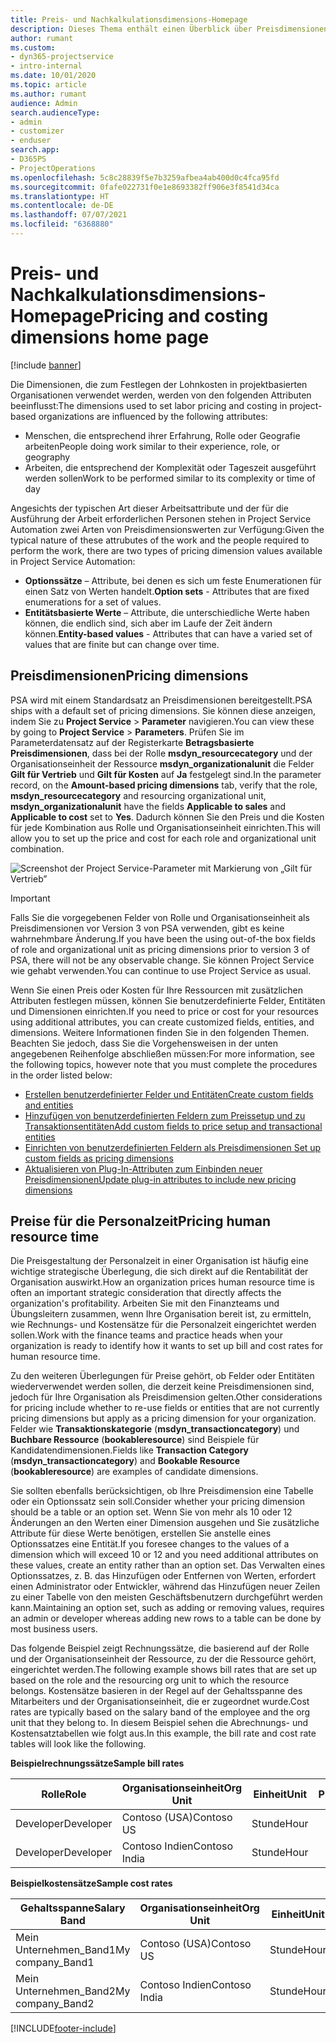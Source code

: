 ```yaml
---
title: Preis- und Nachkalkulationsdimensions-Homepage
description: Dieses Thema enthält einen Überblick über Preisdimensionen.
author: rumant
ms.custom:
- dyn365-projectservice
- intro-internal
ms.date: 10/01/2020
ms.topic: article
ms.author: rumant
audience: Admin
search.audienceType:
- admin
- customizer
- enduser
search.app:
- D365PS
- ProjectOperations
ms.openlocfilehash: 5c8c28839f5e7b3259afbea4ab400d0c4fca95fd
ms.sourcegitcommit: 0fafe022731f0e1e8693382ff906e3f8541d34ca
ms.translationtype: HT
ms.contentlocale: de-DE
ms.lasthandoff: 07/07/2021
ms.locfileid: "6368880"
---
```

# <a name="pricing-and-costing-dimensions-home-page"></a><span data-ttu-id="1ea0d-103">Preis- und Nachkalkulationsdimensions-Homepage</span><span class="sxs-lookup"><span data-stu-id="1ea0d-103">Pricing and costing dimensions home page</span></span>

[!include [banner](../includes/psa-now-project-operations.md)]

<span data-ttu-id="1ea0d-104">Die Dimensionen, die zum Festlegen der Lohnkosten in projektbasierten Organisationen verwendet werden, werden von den folgenden Attributen beeinflusst:</span><span class="sxs-lookup"><span data-stu-id="1ea0d-104">The dimensions used to set labor pricing and costing in project-based organizations are influenced by the following attributes:</span></span>

- <span data-ttu-id="1ea0d-105">Menschen, die entsprechend ihrer Erfahrung, Rolle oder Geografie arbeiten</span><span class="sxs-lookup"><span data-stu-id="1ea0d-105">People doing work similar to their experience, role, or geography</span></span>
- <span data-ttu-id="1ea0d-106">Arbeiten, die entsprechend der Komplexität oder Tageszeit ausgeführt werden sollen</span><span class="sxs-lookup"><span data-stu-id="1ea0d-106">Work to be performed similar to its complexity or time of day</span></span>

<span data-ttu-id="1ea0d-107">Angesichts der typischen Art dieser Arbeitsattribute und der für die Ausführung der Arbeit erforderlichen Personen stehen in Project Service Automation zwei Arten von Preisdimensionswerten zur Verfügung:</span><span class="sxs-lookup"><span data-stu-id="1ea0d-107">Given the typical nature of these attrubutes of the work and the people required to perform the work, there are two types of pricing dimension values available in Project Service Automation:</span></span> 

- <span data-ttu-id="1ea0d-108">**Optionssätze** – Attribute, bei denen es sich um feste Enumerationen für einen Satz von Werten handelt.</span><span class="sxs-lookup"><span data-stu-id="1ea0d-108">**Option sets** - Attributes that are fixed enumerations for a set of values.</span></span>
- <span data-ttu-id="1ea0d-109">**Entitätsbasierte Werte** – Attribute, die unterschiedliche Werte haben können, die endlich sind, sich aber im Laufe der Zeit ändern können.</span><span class="sxs-lookup"><span data-stu-id="1ea0d-109">**Entity-based values** - Attributes that can have a varied set of values that are finite but can change over time.</span></span>

## <a name="pricing-dimensions"></a><span data-ttu-id="1ea0d-110">Preisdimensionen</span><span class="sxs-lookup"><span data-stu-id="1ea0d-110">Pricing dimensions</span></span>

<span data-ttu-id="1ea0d-111">PSA wird mit einem Standardsatz an Preisdimensionen bereitgestellt.</span><span class="sxs-lookup"><span data-stu-id="1ea0d-111">PSA ships with a default set of pricing dimensions.</span></span> <span data-ttu-id="1ea0d-112">Sie können diese anzeigen, indem Sie zu **Project Service** > **Parameter** navigieren.</span><span class="sxs-lookup"><span data-stu-id="1ea0d-112">You can view these by going to **Project Service** > **Parameters**.</span></span> <span data-ttu-id="1ea0d-113">Prüfen Sie im Parameterdatensatz auf der Registerkarte **Betragsbasierte Preisdimensionen**, dass bei der Rolle **msdyn_resourcecategory** und der Organisationseinheit der Ressource **msdyn_organizationalunit** die Felder **Gilt für Vertrieb** und **Gilt für Kosten** auf **Ja** festgelegt sind.</span><span class="sxs-lookup"><span data-stu-id="1ea0d-113">In the parameter record, on the **Amount-based pricing dimensions** tab, verify that the role, **msdyn_resourcecategory** and resourcing organizational unit, **msdyn_organizationalunit** have the fields **Applicable to sales** and **Applicable to cost** set to **Yes**.</span></span> <span data-ttu-id="1ea0d-114">Dadurch können Sie den Preis und die Kosten für jede Kombination aus Rolle und Organisationseinheit einrichten.</span><span class="sxs-lookup"><span data-stu-id="1ea0d-114">This will allow you to set up the price and cost for each role and organizational unit combination.</span></span>

![Screenshot der Project Service-Parameter mit Markierung von „Gilt für Vertrieb”](media/PS-OOB-parameters.png)

> [!IMPORTANT]
> <span data-ttu-id="1ea0d-116">Falls Sie die vorgegebenen Felder von Rolle und Organisationseinheit als Preisdimensionen vor Version 3 von PSA verwenden, gibt es keine wahrnehmbare Änderung.</span><span class="sxs-lookup"><span data-stu-id="1ea0d-116">If you have been the using out-of-the box fields of role and organizational unit as pricing dimensions prior to version 3 of PSA, there will not be any observable change.</span></span> <span data-ttu-id="1ea0d-117">Sie können Project Service wie gehabt verwenden.</span><span class="sxs-lookup"><span data-stu-id="1ea0d-117">You can continue to use Project Service as usual.</span></span> 

<span data-ttu-id="1ea0d-118">Wenn Sie einen Preis oder Kosten für Ihre Ressourcen mit zusätzlichen Attributen festlegen müssen, können Sie benutzerdefinierte Felder, Entitäten und Dimensionen einrichten.</span><span class="sxs-lookup"><span data-stu-id="1ea0d-118">If you need to price or cost for your resources using additional attributes, you can create customized fields, entities, and dimensions.</span></span> <span data-ttu-id="1ea0d-119">Weitere Informationen finden Sie in den folgenden Themen. Beachten Sie jedoch, dass Sie die Vorgehensweisen in der unten angegebenen Reihenfolge abschließen müssen:</span><span class="sxs-lookup"><span data-stu-id="1ea0d-119">For more information, see the following topics, however note that you must complete the procedures in the order listed below:</span></span>

- [<span data-ttu-id="1ea0d-120">Erstellen benutzerdefinierter Felder und Entitäten</span><span class="sxs-lookup"><span data-stu-id="1ea0d-120">Create custom fields and entities</span></span>](create-custom-fields-entities.md)
- [<span data-ttu-id="1ea0d-121">Hinzufügen von benutzerdefinierten Feldern zum Preissetup und zu Transaktionsentitäten</span><span class="sxs-lookup"><span data-stu-id="1ea0d-121">Add custom fields to price setup and transactional entities</span></span>](field-references.md)
- [<span data-ttu-id="1ea0d-122">Einrichten von benutzerdefinierten Feldern als Preisdimensionen </span><span class="sxs-lookup"><span data-stu-id="1ea0d-122">Set up custom fields as pricing dimensions</span></span>](set-up-pricing-dimensions.md)
- [<span data-ttu-id="1ea0d-123">Aktualisieren von Plug-In-Attributen zum Einbinden neuer Preisdimensionen</span><span class="sxs-lookup"><span data-stu-id="1ea0d-123">Update plug-in attributes to include new pricing dimensions</span></span>](update-plug-in-attributes.md)

## <a name="pricing-human-resource-time"></a><span data-ttu-id="1ea0d-124">Preise für die Personalzeit</span><span class="sxs-lookup"><span data-stu-id="1ea0d-124">Pricing human resource time</span></span>
<span data-ttu-id="1ea0d-125">Die Preisgestaltung der Personalzeit in einer Organisation ist häufig eine wichtige strategische Überlegung, die sich direkt auf die Rentabilität der Organisation auswirkt.</span><span class="sxs-lookup"><span data-stu-id="1ea0d-125">How an organization prices human resource time is often an important strategic consideration that directly affects the organization's profitability.</span></span> <span data-ttu-id="1ea0d-126">Arbeiten Sie mit den Finanzteams und Übungsleitern zusammen, wenn Ihre Organisation bereit ist, zu ermitteln, wie Rechnungs- und Kostensätze für die Personalzeit eingerichtet werden sollen.</span><span class="sxs-lookup"><span data-stu-id="1ea0d-126">Work with the finance teams and practice heads when your organization is ready to identify how it wants to set up bill and cost rates for human resource time.</span></span>

<span data-ttu-id="1ea0d-127">Zu den weiteren Überlegungen für Preise gehört, ob Felder oder Entitäten wiederverwendet werden sollen, die derzeit keine Preisdimensionen sind, jedoch für Ihre Organisation als Preisdimension gelten.</span><span class="sxs-lookup"><span data-stu-id="1ea0d-127">Other considerations for pricing include whether to re-use fields or entities that are not currently pricing dimensions but apply as a pricing dimension for your organization.</span></span> <span data-ttu-id="1ea0d-128">Felder wie **Transaktionskategorie** (**msdyn_transactioncategory**) und **Buchbare Ressource** (**bookableresource**) sind Beispiele für Kandidatendimensionen.</span><span class="sxs-lookup"><span data-stu-id="1ea0d-128">Fields like **Transaction Category** (**msdyn_transactioncategory**) and **Bookable Resource** (**bookableresource**) are examples of candidate dimensions.</span></span> 

<span data-ttu-id="1ea0d-129">Sie sollten ebenfalls berücksichtigen, ob Ihre Preisdimension eine Tabelle oder ein Optionssatz sein soll.</span><span class="sxs-lookup"><span data-stu-id="1ea0d-129">Consider whether your pricing dimension should be a table or an option set.</span></span> <span data-ttu-id="1ea0d-130">Wenn Sie von mehr als 10 oder 12 Änderungen an den Werten einer Dimension ausgehen und Sie zusätzliche Attribute für diese Werte benötigen, erstellen Sie anstelle eines Optionssatzes eine Entität.</span><span class="sxs-lookup"><span data-stu-id="1ea0d-130">If you foresee changes to the values of a dimension which will exceed 10 or 12 and you need additional attributes on these values, create an entity rather than an option set.</span></span> <span data-ttu-id="1ea0d-131">Das Verwalten eines Optionssatzes, z. B. das Hinzufügen oder Entfernen von Werten, erfordert einen Administrator oder Entwickler, während das Hinzufügen neuer Zeilen zu einer Tabelle von den meisten Geschäftsbenutzern durchgeführt werden kann.</span><span class="sxs-lookup"><span data-stu-id="1ea0d-131">Maintaining an option set, such as adding or removing values, requires an admin or developer whereas adding new rows to a table can be done by most business users.</span></span>

<span data-ttu-id="1ea0d-132">Das folgende Beispiel zeigt Rechnungssätze, die basierend auf der Rolle und der Organisationseinheit der Ressource, zu der die Ressource gehört, eingerichtet werden.</span><span class="sxs-lookup"><span data-stu-id="1ea0d-132">The following example shows bill rates that are set up based on the role and the resourcing org unit to which the resource belongs.</span></span> <span data-ttu-id="1ea0d-133">Kostensätze basieren in der Regel auf der Gehaltsspanne des Mitarbeiters und der Organisationseinheit, die er zugeordnet wurde.</span><span class="sxs-lookup"><span data-stu-id="1ea0d-133">Cost rates are typically based on the salary band of the employee and the org unit that they belong to.</span></span> <span data-ttu-id="1ea0d-134">In diesem Beispiel sehen die Abrechnungs- und Kostensatztabellen wie folgt aus.</span><span class="sxs-lookup"><span data-stu-id="1ea0d-134">In this example, the bill rate and cost rate tables will look like the following.</span></span>

<span data-ttu-id="1ea0d-135">**Beispielrechnungssätze**</span><span class="sxs-lookup"><span data-stu-id="1ea0d-135">**Sample bill rates**</span></span>

| <span data-ttu-id="1ea0d-136">Rolle</span><span class="sxs-lookup"><span data-stu-id="1ea0d-136">Role</span></span>        | <span data-ttu-id="1ea0d-137">Organisationseinheit</span><span class="sxs-lookup"><span data-stu-id="1ea0d-137">Org Unit</span></span>    |<span data-ttu-id="1ea0d-138">Einheit</span><span class="sxs-lookup"><span data-stu-id="1ea0d-138">Unit</span></span>      |<span data-ttu-id="1ea0d-139">Preis</span><span class="sxs-lookup"><span data-stu-id="1ea0d-139">Price</span></span>      |<span data-ttu-id="1ea0d-140">Währung</span><span class="sxs-lookup"><span data-stu-id="1ea0d-140">Currency</span></span>  |
| ------------|-------------|----------|----------:|----------|
| <span data-ttu-id="1ea0d-141">Developer</span><span class="sxs-lookup"><span data-stu-id="1ea0d-141">Developer</span></span>   | <span data-ttu-id="1ea0d-142">Contoso (USA)</span><span class="sxs-lookup"><span data-stu-id="1ea0d-142">Contoso US</span></span>  |<span data-ttu-id="1ea0d-143">Stunde</span><span class="sxs-lookup"><span data-stu-id="1ea0d-143">Hour</span></span> | <span data-ttu-id="1ea0d-144">200</span><span class="sxs-lookup"><span data-stu-id="1ea0d-144">200</span></span>|<span data-ttu-id="1ea0d-145">US-Dollar</span><span class="sxs-lookup"><span data-stu-id="1ea0d-145">USD</span></span>     |
| <span data-ttu-id="1ea0d-146">Developer</span><span class="sxs-lookup"><span data-stu-id="1ea0d-146">Developer</span></span>   | <span data-ttu-id="1ea0d-147">Contoso Indien</span><span class="sxs-lookup"><span data-stu-id="1ea0d-147">Contoso India</span></span> |<span data-ttu-id="1ea0d-148">Stunde</span><span class="sxs-lookup"><span data-stu-id="1ea0d-148">Hour</span></span>|   <span data-ttu-id="1ea0d-149">112</span><span class="sxs-lookup"><span data-stu-id="1ea0d-149">112</span></span>|<span data-ttu-id="1ea0d-150">US-Dollar</span><span class="sxs-lookup"><span data-stu-id="1ea0d-150">USD</span></span>     |


<span data-ttu-id="1ea0d-151">**Beispielkostensätze**</span><span class="sxs-lookup"><span data-stu-id="1ea0d-151">**Sample cost rates**</span></span>

| <span data-ttu-id="1ea0d-152">Gehaltsspanne</span><span class="sxs-lookup"><span data-stu-id="1ea0d-152">Salary Band</span></span>     | <span data-ttu-id="1ea0d-153">Organisationseinheit</span><span class="sxs-lookup"><span data-stu-id="1ea0d-153">Org Unit</span></span>    |<span data-ttu-id="1ea0d-154">Einheit</span><span class="sxs-lookup"><span data-stu-id="1ea0d-154">Unit</span></span>      |<span data-ttu-id="1ea0d-155">Preis</span><span class="sxs-lookup"><span data-stu-id="1ea0d-155">Price</span></span>      |<span data-ttu-id="1ea0d-156">Währung</span><span class="sxs-lookup"><span data-stu-id="1ea0d-156">Currency</span></span>  |
| ----------------|-------------|----------|----------:|----------|
| <span data-ttu-id="1ea0d-157">Mein Unternehmen_Band1</span><span class="sxs-lookup"><span data-stu-id="1ea0d-157">My company_Band1</span></span> | <span data-ttu-id="1ea0d-158">Contoso (USA)</span><span class="sxs-lookup"><span data-stu-id="1ea0d-158">Contoso US</span></span>  |<span data-ttu-id="1ea0d-159">Stunde</span><span class="sxs-lookup"><span data-stu-id="1ea0d-159">Hour</span></span> | <span data-ttu-id="1ea0d-160">145</span><span class="sxs-lookup"><span data-stu-id="1ea0d-160">145</span></span>|<span data-ttu-id="1ea0d-161">US-Dollar</span><span class="sxs-lookup"><span data-stu-id="1ea0d-161">USD</span></span>     |
| <span data-ttu-id="1ea0d-162">Mein Unternehmen_Band2</span><span class="sxs-lookup"><span data-stu-id="1ea0d-162">My company_Band2</span></span> | <span data-ttu-id="1ea0d-163">Contoso Indien</span><span class="sxs-lookup"><span data-stu-id="1ea0d-163">Contoso India</span></span> |<span data-ttu-id="1ea0d-164">Stunde</span><span class="sxs-lookup"><span data-stu-id="1ea0d-164">Hour</span></span>|   <span data-ttu-id="1ea0d-165">67</span><span class="sxs-lookup"><span data-stu-id="1ea0d-165">67</span></span>|<span data-ttu-id="1ea0d-166">US-Dollar</span><span class="sxs-lookup"><span data-stu-id="1ea0d-166">USD</span></span>     |


[!INCLUDE[footer-include](../includes/footer-banner.md)]